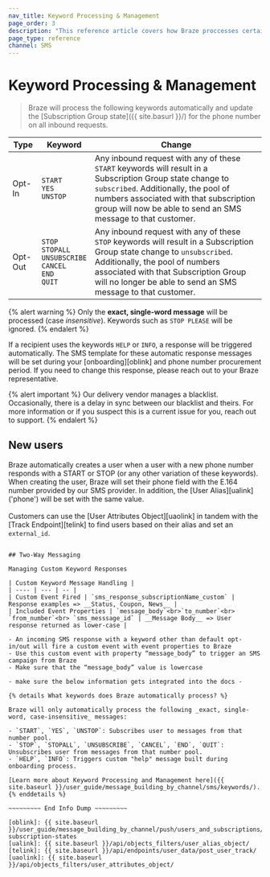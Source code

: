 ```yaml
---
nav_title: Keyword Processing & Management
page_order: 3
description: "This reference article covers how Braze proccesses certain keywords for SMS."
page_type: reference
channel: SMS
---
```


# Keyword Processing & Management

> Braze will process the following keywords automatically and update the [Subscription Group state]({{ site.basurl }}/) for the phone number on all inbound requests.

| Type | Keyword | Change |
|-|-------|---|
|Opt-In| `START`<br> `YES`<br> `UNSTOP` | Any inbound request with any of these `START` keywords will result in a Subscription Group state change to `subscribed`. Additionally, the pool of numbers associated with that subscription group will now be able to send an SMS message to that customer. |
|Opt-Out| `STOP`<br> `STOPALL`<br> `UNSUBSCRIBE`<br> `CANCEL`<br> `END`<br> `QUIT` | Any inbound request with any of these `STOP` keywords will result in a Subscription Group state change to `unsubscribed`. Additionally, the pool of numbers associated with that Subscription Group will no longer be able to send an SMS message to that customer. |

{% alert warning %}
Only the __exact, single-word message__ will be processed (case _insensitive_). Keywords such as `STOP PLEASE` will be ignored.
{% endalert %}

If a recipient uses the keywords `HELP` or `INFO`, a response will be triggered automatically. The SMS template for these automatic response messages will be set during your [onboarding][oblink] and phone number procurement period. If you need to change this response, please reach out to your Braze representative.

{% alert important %}
Our delivery vendor manages a blacklist. Occasionally, there is a delay in sync between our blacklist and theirs. For more information or if you suspect this is a current issue for you, reach out to support.
{% endalert %}

## New users

Braze  automatically creates a user when a user with a new phone number responds with a START or STOP (or any other variation of these keywords).  When creating the user, Braze will set their phone field with the E.164 number provided by our SMS provider.  In addition, the [User Alias][ualink] ('phone') will be set with the same value.<br><br>Customers can use the [User Attributes Object][uaolink] in tandem with the [Track Endpoint][telink] to find users based on their alias and set an `external_id`.

~~~~~~~~~ Info Dump ~~~~~~~~~

## Two-Way Messaging

Managing Custom Keyword Responses

| Custom Keyword Message Handling |
| ---- | --- | -- |
| Custom Event Fired | `sms_response_subscriptionName_custom` | Response examples => __Status, Coupon, News__ |
| Included Event Properties | `message_body`<br>`to_number`<br> `from_number`<br> `sms_messsage_id` | __Message Body__ => User response returned as lower-case |

- An incoming SMS response with a keyword other than default opt-in/out will fire a custom event with event properties to Braze
- Use this custom event with property “message_body” to trigger an SMS campaign from Braze
- Make sure that the “message_body” value is lowercase

- make sure the below information gets integrated into the docs - 

{% details What keywords does Braze automatically process? %}

Braze will only automatically process the following _exact, single-word, case-insensitive_ messages:

- `START`, `YES`, `UNSTOP`: Subscribes user to messages from that number pool.
- `STOP`, `STOPALL`, `UNSUBSCRIBE`, `CANCEL`, `END`, `QUIT`: Unsubscribes user from messages from that number pool.
- `HELP`, `INFO`: Triggers custom "help" message built during onboarding process.

[Learn more about Keyword Processing and Management here]({{ site.baseurl }}/user_guide/message_building_by_channel/sms/keywords/).
{% enddetails %}

~~~~~~~~~ End Info Dump ~~~~~~~~~

[oblink]: {{ site.baseurl }}/user_guide/message_building_by_channel/push/users_and_subscriptions/#push-subscription-states
[ualink]: {{ site.baseurl }}/api/objects_filters/user_alias_object/
[telink]: {{ site.baseurl }}/api/endpoints/user_data/post_user_track/
[uaolink]: {{ site.baseurl }}/api/objects_filters/user_attributes_object/